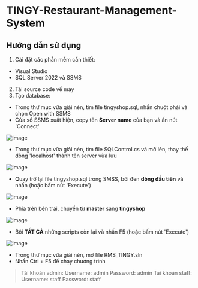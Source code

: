 # TINGY-Restaurant-Management-System
## Hướng dẫn sử dụng
1. Cài đặt các phần mềm cần thiết:
* Visual Studio
* SQL Server 2022 và SSMS
2. Tải source code về máy
3. Tạo database:
* Trong thư mục vừa giải nén, tìm file tingyshop.sql, nhấn chuột phải và chọn Open with SSMS
* Cửa sổ SSMS xuất hiện, copy tên **Server name** của bạn và ấn nút 'Connect'

![image](https://user-images.githubusercontent.com/28885151/235122740-50326479-0650-4bf1-9aba-9b786c711a10.png)
* Trong thư mục vừa giải nén, tìm file SQLControl.cs và mở lên, thay thế dòng 'localhost' thành tên server vừa lưu

![image](https://user-images.githubusercontent.com/28885151/235123067-cf6c2dea-56d8-4868-9ce6-bd820b3affdd.png)

* Quay trở lại file tingyshop.sql trong SMSS, bôi đen **dòng đầu tiên** và nhấn (hoặc bấm nút 'Execute')

![image](https://user-images.githubusercontent.com/28885151/235121345-69617d39-dd2c-4386-a0e3-c6c31adfdbb3.png)

* Phía trên bên trái, chuyển từ **master** sang **tingyshop**

![image](https://user-images.githubusercontent.com/28885151/235121849-ce82934f-81fd-443a-89a7-a0a39df39c8b.png)

* Bôi **TẤT CẢ** những scripts còn lại và nhấn F5 (hoặc bấm nút 'Execute')

![image](https://user-images.githubusercontent.com/28885151/235122054-b37fb1e3-a3dd-4c34-a49f-61e3e01ee597.png)

* Trong thư mục vừa giải nén, mở file RMS_TINGY.sln
* Nhấn Ctrl + F5 để chạy chương trình
>Tài khoản admin:
Username: admin
Password: admin
>Tài khoản staff:
Username: staff
Password: staff


